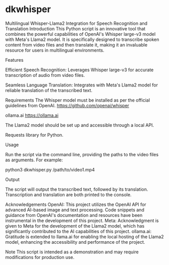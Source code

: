 # dkwhisper
Multilingual Whisper-Llama2 Integration for Speech Recognition and Translation
Introduction
This Python script is an innovative tool that combines the powerful capabilities of OpenAI's Whisper large-v3 model with Meta's Llama2 model. It is specifically designed to transcribe spoken content from video files and then translate it, making it an invaluable resource for users in multilingual environments.

Features

Efficient Speech Recognition: Leverages Whisper large-v3 for accurate transcription of audio from video files.

Seamless Language Translation: Integrates with Meta's Llama2 model for reliable translation of the transcribed text.

Requirements
The Whisper model must be installed as per the official guidelines from OpenAI. https://github.com/openai/whisper

ollama.ai https://ollama.ai

The Llama2 model should be set up and accessible through a local API.

Requests library for Python.

Usage

Run the script via the command line, providing the paths to the video files as arguments. For example:

python3 dkwhisper.py /path/to/video1.mp4

Output

The script will output the transcribed text, followed by its translation. Transcription and translation are both printed to the console.

Acknowledgements
OpenAI: This project utilizes the OpenAI API for advanced AI-based image and text processing. Code snippets and guidance from OpenAI's documentation and resources have been instrumental in the development of this project.
Meta: Acknowledgment is given to Meta for the development of the Llama2 model, which has significantly contributed to the AI capabilities of this project.
ollama.ai: Gratitude is extended to llama.ai for enabling the local hosting of the Llama2 model, enhancing the accessibility and performance of the project.

Note
This script is intended as a demonstration and may require modifications for production use.
